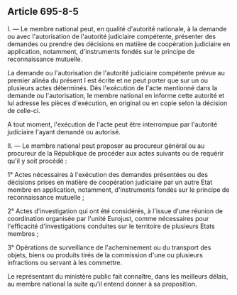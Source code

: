 Article 695-8-5
----
I. ― Le membre national peut, en qualité d'autorité nationale, à la demande ou
avec l'autorisation de l'autorité judiciaire compétente, présenter des demandes
ou prendre des décisions en matière de coopération judiciaire en application,
notamment, d'instruments fondés sur le principe de reconnaissance mutuelle.

La demande ou l'autorisation de l'autorité judiciaire compétente prévue au
premier alinéa du présent I est écrite et ne peut porter que sur un ou plusieurs
actes déterminés. Dès l'exécution de l'acte mentionné dans la demande ou
l'autorisation, le membre national en informe cette autorité et lui adresse les
pièces d'exécution, en original ou en copie selon la décision de celle-ci.

A tout moment, l'exécution de l'acte peut être interrompue par l'autorité
judiciaire l'ayant demandé ou autorisé.

II. ― Le membre national peut proposer au procureur général ou au procureur de
la République de procéder aux actes suivants ou de requérir qu'il y soit procédé
:

1° Actes nécessaires à l'exécution des demandes présentées ou des décisions
prises en matière de coopération judiciaire par un autre Etat membre en
application, notamment, d'instruments fondés sur le principe de reconnaissance
mutuelle ;

2° Actes d'investigation qui ont été considérés, à l'issue d'une réunion de
coordination organisée par l'unité Eurojust, comme nécessaires pour l'efficacité
d'investigations conduites sur le territoire de plusieurs Etats membres ;

3° Opérations de surveillance de l'acheminement ou du transport des objets,
biens ou produits tirés de la commission d'une ou plusieurs infractions ou
servant à les commettre.

Le représentant du ministère public fait connaître, dans les meilleurs délais,
au membre national la suite qu'il entend donner à sa proposition.
